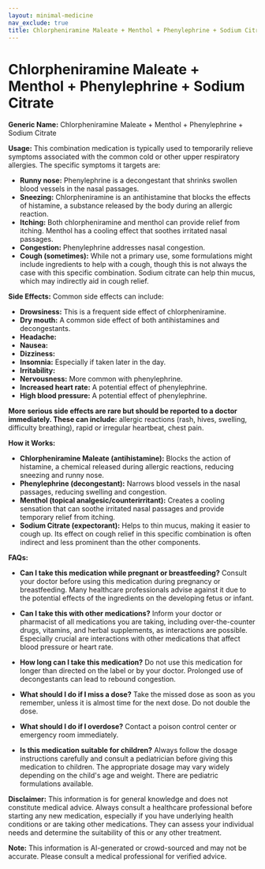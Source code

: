 ```yaml
---
layout: minimal-medicine
nav_exclude: true
title: Chlorpheniramine Maleate + Menthol + Phenylephrine + Sodium Citrate
---
```


# Chlorpheniramine Maleate + Menthol + Phenylephrine + Sodium Citrate

**Generic Name:** Chlorpheniramine Maleate + Menthol + Phenylephrine + Sodium Citrate

**Usage:** This combination medication is typically used to temporarily relieve symptoms associated with the common cold or other upper respiratory allergies.  The specific symptoms it targets are:

* **Runny nose:** Phenylephrine is a decongestant that shrinks swollen blood vessels in the nasal passages.
* **Sneezing:** Chlorpheniramine is an antihistamine that blocks the effects of histamine, a substance released by the body during an allergic reaction.
* **Itching:** Both chlorpheniramine and menthol can provide relief from itching. Menthol has a cooling effect that soothes irritated nasal passages.
* **Congestion:** Phenylephrine addresses nasal congestion.
* **Cough (sometimes):** While not a primary use, some formulations might include ingredients to help with a cough, though this is not always the case with this specific combination. Sodium citrate can help thin mucus, which may indirectly aid in cough relief.


**Side Effects:** Common side effects can include:

* **Drowsiness:** This is a frequent side effect of chlorpheniramine.
* **Dry mouth:** A common side effect of both antihistamines and decongestants.
* **Headache:**
* **Nausea:**
* **Dizziness:**
* **Insomnia:**  Especially if taken later in the day.
* **Irritability:**
* **Nervousness:** More common with phenylephrine.
* **Increased heart rate:**  A potential effect of phenylephrine.
* **High blood pressure:**  A potential effect of phenylephrine.


**More serious side effects are rare but should be reported to a doctor immediately. These can include:** allergic reactions (rash, hives, swelling, difficulty breathing), rapid or irregular heartbeat, chest pain.


**How it Works:**

* **Chlorpheniramine Maleate (antihistamine):** Blocks the action of histamine, a chemical released during allergic reactions, reducing sneezing and runny nose.
* **Phenylephrine (decongestant):** Narrows blood vessels in the nasal passages, reducing swelling and congestion.
* **Menthol (topical analgesic/counterirritant):** Creates a cooling sensation that can soothe irritated nasal passages and provide temporary relief from itching.
* **Sodium Citrate (expectorant):** Helps to thin mucus, making it easier to cough up.  Its effect on cough relief in this specific combination is often indirect and less prominent than the other components.


**FAQs:**

* **Can I take this medication while pregnant or breastfeeding?**  Consult your doctor before using this medication during pregnancy or breastfeeding.  Many healthcare professionals advise against it due to the potential effects of the ingredients on the developing fetus or infant.

* **Can I take this with other medications?**  Inform your doctor or pharmacist of all medications you are taking, including over-the-counter drugs, vitamins, and herbal supplements, as interactions are possible.  Especially crucial are interactions with other medications that affect blood pressure or heart rate.

* **How long can I take this medication?**  Do not use this medication for longer than directed on the label or by your doctor. Prolonged use of decongestants can lead to rebound congestion.

* **What should I do if I miss a dose?**  Take the missed dose as soon as you remember, unless it is almost time for the next dose. Do not double the dose.

* **What should I do if I overdose?**  Contact a poison control center or emergency room immediately.

* **Is this medication suitable for children?**  Always follow the dosage instructions carefully and consult a pediatrician before giving this medication to children.  The appropriate dosage may vary widely depending on the child's age and weight.  There are pediatric formulations available.

**Disclaimer:** This information is for general knowledge and does not constitute medical advice.  Always consult a healthcare professional before starting any new medication, especially if you have underlying health conditions or are taking other medications.  They can assess your individual needs and determine the suitability of this or any other treatment.


**Note:** This information is AI-generated or crowd-sourced and may not be accurate. Please consult a medical professional for verified advice.